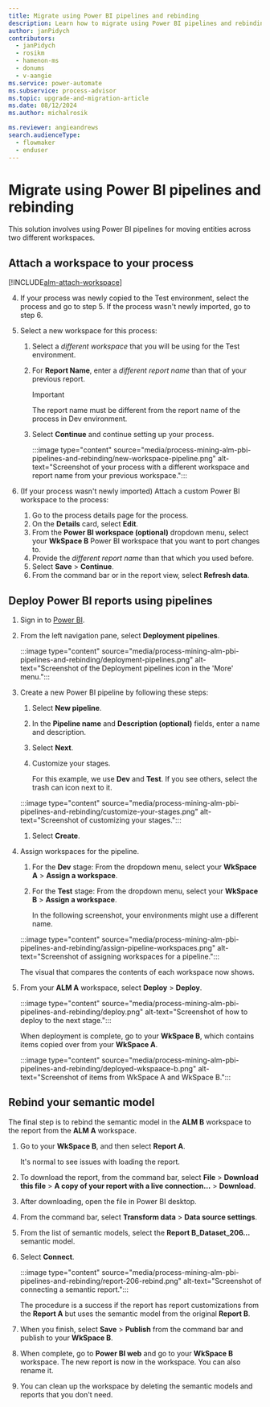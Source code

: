 ```yaml
---
title: Migrate using Power BI pipelines and rebinding
description: Learn how to migrate using Power BI pipelines and rebinding.
author: janPidych
contributors:
  - janPidych
  - rosikm
  - hamenon-ms
  - donums
  - v-aangie  
ms.service: power-automate
ms.subservice: process-advisor
ms.topic: upgrade-and-migration-article
ms.date: 08/12/2024
ms.author: michalrosik

ms.reviewer: angieandrews
search.audienceType: 
  - flowmaker
  - enduser
---
```


# Migrate using Power BI pipelines and rebinding

This solution involves using Power BI pipelines for moving entities across two different workspaces.

## Attach a workspace to your process

[!INCLUDE[alm-attach-workspace](./includes/alm-attach-workspace.md)]

4. If your process was newly copied to the Test environment, select the process and go to step 5. If the process wasn't newly imported, go to step 6.
1. Select a new workspace for this process:
    1. Select a *different workspace* that you will be using for the Test environment.
    1. For **Report Name**, enter a *different report name* than that of your previous report.
  
        > [!IMPORTANT]
        > The report name must be different from the report name of the process in Dev environment.

    1. Select **Continue** and continue setting up your process.

        :::image type="content" source="media/process-mining-alm-pbi-pipelines-and-rebinding/new-workspace-pipeline.png" alt-text="Screenshot of your process with a different workspace and report name from your previous workspace.":::

1. (If your process wasn't newly imported) Attach a custom Power BI workspace to the process:
    1. Go to the process details page for the process.
    1. On the **Details** card, select **Edit**.
    1. From the **Power BI workspace (optional)** dropdown menu, select your **WkSpace B** Power BI workspace that you want to port changes to.
    1. Provide the *different report name* than that which you used before.
    1. Select **Save** > **Continue**.
    1. From the command bar or in the report view, select **Refresh data**.

## Deploy Power BI reports using pipelines

1. Sign in to [Power BI](https://msit.powerbi.com/home).
1. From the left navigation pane, select **Deployment pipelines**.

    :::image type="content" source="media/process-mining-alm-pbi-pipelines-and-rebinding/deployment-pipelines.png" alt-text="Screenshot of the Deployment pipelines icon in the 'More' menu.":::

1. Create a new Power BI pipeline by following these steps:
    1. Select **New pipeline**.
    1. In the **Pipeline name** and **Description (optional)** fields, enter a name and description.
    1. Select **Next**.
    1. Customize your stages.

        For this example, we use **Dev** and **Test**. If you see others, select the trash can icon next to it.

    :::image type="content" source="media/process-mining-alm-pbi-pipelines-and-rebinding/customize-your-stages.png" alt-text="Screenshot of customizing your stages.":::

    1. Select **Create**.

1. Assign workspaces for the pipeline.
    1. For the **Dev** stage: From the dropdown menu, select your **WkSpace A** > **Assign a workspace**.
    1. For the **Test** stage: From the dropdown menu, select your **WkSpace B** > **Assign a workspace**.

         In the following screenshot, your environments might use a different name.

    :::image type="content" source="media/process-mining-alm-pbi-pipelines-and-rebinding/assign-pipeline-workspaces.png" alt-text="Screenshot of assigning workspaces for a pipeline.":::

    The visual that compares the contents of each workspace now shows.

1. From your **ALM A** workspace, select **Deploy** > **Deploy**.

    :::image type="content" source="media/process-mining-alm-pbi-pipelines-and-rebinding/deploy.png" alt-text="Screenshot of how to deploy to the next stage.":::

    When deployment is complete, go to your **WkSpace B**, which contains items copied over from your **WkSpace A**.

    :::image type="content" source="media/process-mining-alm-pbi-pipelines-and-rebinding/deployed-wkspaace-b.png" alt-text="Screenshot of items from WkSpace A and WkSpace B.":::

## Rebind your semantic model

The final step is to rebind the semantic model in the **ALM B** workspace to the report from the **ALM A** workspace.

1. Go to your **WkSpace B**, and then select **Report A**.

    It's normal to see issues with loading the report.

1. To download the report, from the command bar, select **File** > **Download this file** > **A copy of your report with a live connection…** > **Download**.
1. After downloading, open the file in Power BI desktop.
1. From the command bar, select **Transform data** > **Data source settings**.
1. From the list of semantic models, select the **Report B_Dataset_206…** semantic model.
1. Select **Connect**.

    :::image type="content" source="media/process-mining-alm-pbi-pipelines-and-rebinding/report-206-rebind.png" alt-text="Screenshot of connecting a semantic report.":::

    The procedure is a success if the report has report customizations from the **Report A** but uses the semantic model from the original **Report B**.

1. When you finish, select **Save** > **Publish** from the command bar and publish to your **WkSpace B**.
1. When complete, go to **Power BI web** and go to your **WkSpace B** workspace. The new report is now in the workspace. You can also rename it.
1. You can clean up the workspace by deleting the semantic models and reports that you don't need.

